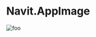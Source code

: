 # Navit.AppImage

![foo](https://github.com/nx-appbuild-hub/Navit.AppImage//actions/workflows/makefile.yml/badge.svg)
